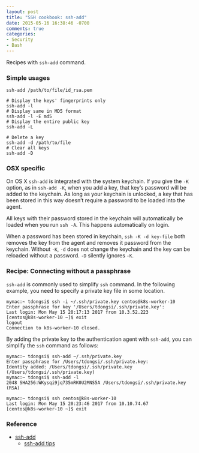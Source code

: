 ```yaml
---
layout: post
title: "SSH cookbook: ssh-add"
date: 2015-05-16 16:38:46 -0700
comments: true
categories: 
- Security
- Bash
---
```


Recipes with `ssh-add` command.

### Simple usages

``` plain Adding identity file
ssh-add /path/to/file/id_rsa.pem
```

``` plain Listing identities
# Display the keys' fingerprints only
ssh-add -l
# Display same in MD5 format
ssh-add -l -E md5
# Display the entire public key
ssh-add -L
```

``` plain Deleting identity
# Delete a key
ssh-add -d /path/to/file
# Clear all keys
ssh-add -D
```

### OSX specific

On OS X `ssh-add` is integrated with the system keychain. If you give the `-K` option, as in `ssh-add -K`, when you add a key, that key’s password will be added to the keychain. As long as your keychain is unlocked, a key that has been stored in this way doesn’t require a password to be loaded into the agent.

All keys with their password stored in the keychain will automatically be loaded when you run `ssh -A`. This happens automatically on login.

When a password has been stored in keychain, `ssh -K -d key-file` both removes the key from the agent and removes it password from the keychain. Without `-K`, `-d` does not change the keychain and the key can be reloaded without a password. `-D` silently ignores `-K`.

### Recipe: Connecting without a passphrase

`ssh-add` is commonly used to simplify `ssh` command. 
In the following example, you need to specify a private key file in some location.

``` plain Before
mymac:~ tdongsi$ ssh -i ~/.ssh/private.key centos@k8s-worker-10
Enter passphrase for key '/Users/tdongsi/.ssh/private.key':
Last login: Mon May 15 20:17:13 2017 from 10.3.52.223
[centos@k8s-worker-10 ~]$ exit
logout
Connection to k8s-worker-10 closed.
```

By adding the private key to the authentication agent with `ssh-add`, you can simplify the `ssh` command as follows:

``` plain After
mymac:~ tdongsi$ ssh-add ~/.ssh/private.key
Enter passphrase for /Users/tdongsi/.ssh/private.key:
Identity added: /Users/tdongsi/.ssh/private.key (/Users/tdongsi/.ssh/private.key)
mymac:~ tdongsi$ ssh-add -l
2048 SHA256:WKysqi9jq735mRK0U2MNS5A /Users/tdongsi/.ssh/private.key (RSA)

mymac:~ tdongsi$ ssh centos@k8s-worker-10
Last login: Mon May 15 20:23:46 2017 from 10.10.74.67
[centos@k8s-worker-10 ~]$ exit
```

### Reference

* [ssh-add](https://help.github.com/articles/error-permission-denied-publickey/)
  * [ssh-add tips](http://stuff-things.net/2016/02/11/stupid-ssh-add-tricks/)

